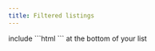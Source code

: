 ```yaml
---
title: Filtered listings
---
```

<div class="jumpnav"></div>
include
```html
<script src="//uom-templates.s3.amazonaws.com/templates/beta/isotope.pkgd.min.js"></script>
```
at the bottom of your list